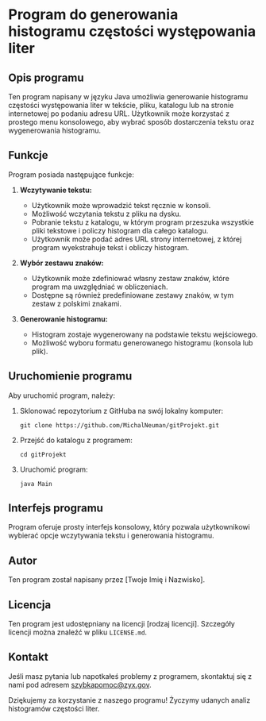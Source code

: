 # Program do generowania histogramu częstości występowania liter


## Opis programu

Ten program napisany w języku Java umożliwia generowanie histogramu częstości występowania liter w tekście, pliku, katalogu lub na stronie internetowej po podaniu adresu URL. Użytkownik może korzystać z prostego menu konsolowego, aby wybrać sposób dostarczenia tekstu oraz wygenerowania histogramu.

## Funkcje

Program posiada następujące funkcje:

1. **Wczytywanie tekstu:**
   - Użytkownik może wprowadzić tekst ręcznie w konsoli.
   - Możliwość wczytania tekstu z pliku na dysku.
   - Pobranie tekstu z katalogu, w którym program przeszuka wszystkie pliki tekstowe i policzy histogram dla całego katalogu.
   - Użytkownik może podać adres URL strony internetowej, z której program wyekstrahuje tekst i obliczy histogram.

2. **Wybór zestawu znaków:**
   - Użytkownik może zdefiniować własny zestaw znaków, które program ma uwzględniać w obliczeniach.
   - Dostępne są również predefiniowane zestawy znaków, w tym zestaw z polskimi znakami.

3. **Generowanie histogramu:**
   - Histogram zostaje wygenerowany na podstawie tekstu wejściowego.
   - Możliwość wyboru formatu generowanego histogramu (konsola lub plik).

## Uruchomienie programu

Aby uruchomić program, należy:

1. Sklonować repozytorium z GitHuba na swój lokalny komputer:

   ```
   git clone https://github.com/MichalNeuman/gitProjekt.git
   ```

2. Przejść do katalogu z programem:

   ```
   cd gitProjekt
   ```

3. Uruchomić program:

   ```
   java Main
   ```

## Interfejs programu

Program oferuje prosty interfejs konsolowy, który pozwala użytkownikowi wybierać opcje wczytywania tekstu i generowania histogramu.


## Autor

Ten program został napisany przez [Twoje Imię i Nazwisko].

## Licencja

Ten program jest udostępniany na licencji [rodzaj licencji]. Szczegóły licencji można znaleźć w pliku `LICENSE.md`.

## Kontakt

Jeśli masz pytania lub napotkałeś problemy z programem, skontaktuj się z nami pod adresem szybkapomoc@zyx.gov.

Dziękujemy za korzystanie z naszego programu! Życzymy udanych analiz histogramów częstości liter.
